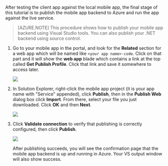 After testing the client app against the local mobile app, the final stage of this tutorial is to publish the mobile app backend to Azure and run the app against the live service.

> [AZURE.NOTE] This procedure shows how to publish your mobile app backend using Visual Studio tools. You can also publish your .NET backend using source control.

1. Go to your mobile app in the portal, and look for the **Related** section for a web app which will be named like `<your app name>-code`. Click on that part and it will show the **web app** blade which contains a link at the top called **Get Publish Profile**. Click that link and save it somewhere to access later.

   <!--todo: new screenshot when web app labels replace website in Ibiza-->
   ![](./media/app-service-mobile-dotnet-backend-publish-service-preview/dotnet-publish-profile.png)

2. In Solution Explorer, right-click the mobile app project (it is your app name with "Service" appended), click **Publish**, then in the **Publish Web** dialog box click **Import**. From there, select your file you just downloaded. Click **OK** and then **Next**.

   ![](./media/app-service-mobile-dotnet-backend-publish-service-preview/dotnet-publish-import.png)

3. Click **Validate connection** to verify that publishing is correctly configured, then click **Publish**.

   ![](./media/app-service-mobile-dotnet-backend-publish-service-preview/dotnet-publish-settings.png)

   After publishing succeeds, you will see the confirmation page that the mobile app backend is up and running in Azure. Your VS output window will also show success.
